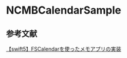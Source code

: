 # NCMBCalendarSample

## 参考文献
[【swift5】FSCalendarを使ったメモアプリの実装](https://qiita.com/GeekSalon/private/29e70c299b40473f7a19)
